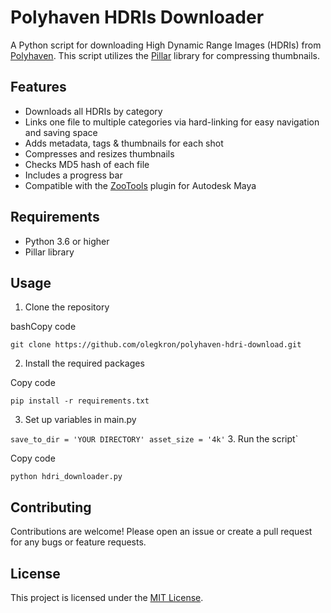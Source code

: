 # Polyhaven HDRIs Downloader

A Python script for downloading High Dynamic Range Images (HDRIs) from [Polyhaven](https://polyhaven.com/). This script utilizes the [Pillar](https://github.com/pillar-framework/pillar) library for compressing thumbnails.

## Features

- Downloads all HDRIs by category
- Links one file to multiple categories via hard-linking for easy navigation and saving space
- Adds metadata, tags & thumbnails for each shot
- Compresses and resizes thumbnails
- Checks MD5 hash of each file
- Includes a progress bar
- Compatible with the [ZooTools](https://github.com/mwq/zootools) plugin for Autodesk Maya

## Requirements

- Python 3.6 or higher
- Pillar library

## Usage

1.  Clone the repository

bashCopy code

`git clone https://github.com/olegkron/polyhaven-hdri-download.git`

2.  Install the required packages

Copy code

`pip install -r requirements.txt`

3.  Set up variables in main.py

`save_to_dir = 'YOUR DIRECTORY'
asset_size = '4k'` 3. Run the script`

Copy code

`python hdri_downloader.py`

## Contributing

Contributions are welcome! Please open an issue or create a pull request for any bugs or feature requests.

## License

This project is licensed under the [MIT License](https://github.com/olegkron/polyhaven-hdri-download/blob/main/LICENSE).
